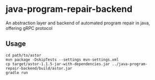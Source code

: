 # java-program-repair-backend
An abstraction layer and backend of automated program repair in java, offering gRPC protocol

## Usage
```shell
cd path/to/astor
mvn package -DskipTests --settings mvn-settings.xml
cp target/astor-1.1.5-jar-with-dependencies.jar ../java-program-repair-backend/build/astor.jar
gradle run
```